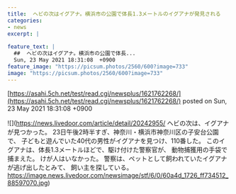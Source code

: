 ```yaml
---
title:  ヘビの次はイグアナ。横浜市の公園で体長1.3メートルのイグアナが発見される  
categories:
- news
excerpt: |
  
feature_text: |
  ##  ヘビの次はイグアナ。横浜市の公園で体長...
  Sun, 23 May 2021 18:31:08  +0900
feature_image: "https://picsum.photos/2560/600?image=733"
image: "https://picsum.photos/2560/600?image=733"
---
```


[https://asahi.5ch.net/test/read.cgi/newsplus/1621762268/](https://asahi.5ch.net/test/read.cgi/newsplus/1621762268/)
posted on Sun, 23 May 2021 18:31:08  +0900

<!--more-->

![](https://news.livedoor.com/article/detail/20242955/ ヘビの次は、イグアナが見つかった。 23日午後2時半すぎ、神奈川・横浜市神奈川区の子安台公園で、 子どもと遊んでいた40代の男性がイグアナを見つけ、110番した。 このイグアナは、体長1.3メートルほどで、駆け付けた警察官が、 動物捕獲用の手袋で捕まえた。 けが人はいなかった。 警察は、ペットとして飼われていたイグアナが逃げ出したとみて、 飼い主を探している。 https://image.news.livedoor.com/newsimage/stf/6/0/60a4d_1726_ff734512_88597070.jpg)
